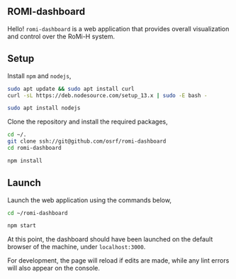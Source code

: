 ## ROMI-dashboard

Hello! `romi-dashboard` is a web application that provides overall visualization and control over the RoMi-H system.

## Setup

Install `npm` and `nodejs`,

```bash
sudo apt update && sudo apt install curl
curl -sL https://deb.nodesource.com/setup_13.x | sudo -E bash -

sudo apt install nodejs
```

Clone the repository and install the required packages,

```bash
cd ~/.
git clone ssh://git@github.com/osrf/romi-dashboard
cd romi-dashboard

npm install
```

## Launch

Launch the web application using the commands below,

```bash
cd ~/romi-dashboard

npm start
```

At this point, the dashboard should have been launched on the default browser of the machine, under `localhost:3000`. 

For development, the page will reload if edits are made, while any lint errors will also appear on the console.
